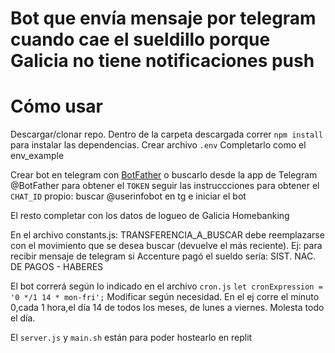 # Bot que envía mensaje por telegram cuando cae el sueldillo porque Galicia no tiene notificaciones push
# Cómo usar

Descargar/clonar repo.
Dentro de la carpeta descargada correr `npm install` para instalar las dependencias.
Crear archivo `.env`
Completarlo como el env_example

Crear bot en telegram con [BotFather](https://t.me/BotFather) o buscarlo desde la app de Telegram @BotFather
para obtener el `TOKEN` seguir las instruccciones
para obtener el `CHAT_ID` propio: buscar @userinfobot en tg e iniciar el bot

El resto completar con los datos de logueo de Galicia Homebanking

En el archivo constants.js: TRANSFERENCIA_A_BUSCAR debe reemplazarse con el movimiento que se desea buscar (devuelve el más reciente). Ej: para recibir mensaje de telegram si Accenture pagó el sueldo sería: SIST. NAC. DE PAGOS - HABERES

El bot correrá según lo indicado en el archivo `cron.js`
`
    let cronExpression = '0 */1 14 * mon-fri';
`
Modificar según necesidad. En el ej corre el minuto 0,cada 1 hora,el día 14 de todos los meses, de lunes a viernes. Molesta todo el día.

El `server.js` y `main.sh` están para poder hostearlo en replit